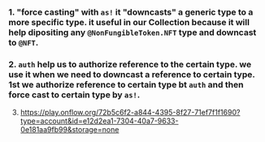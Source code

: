 ### 1. "force casting" with `as!` it "downcasts" a generic type to a more specific type. it useful in our Collection because it will help dipositing any `@NonFungibleToken.NFT` type and downcast to `@NFT`.

### 2. `auth` help us to authorize reference to the certain type. we use it when we need to downcast a reference to certain type. 1st we authorize reference to certain type bt `auth` and then force cast to certain type by `as!`.

3. https://play.onflow.org/72b5c6f2-a844-4395-8f27-71ef7f1f1690?type=account&id=e12d2ea1-7304-40a7-9633-0e181aa9fb99&storage=none

